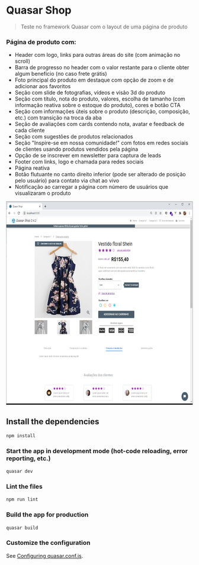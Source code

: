 # Quasar Shop

> Teste no framework Quasar com o layout de uma página de produto

### **Página de produto com:**

- Header com logo, links para outras áreas do site (com animação no scroll)
- Barra de progresso no header com o valor restante para o cliente obter algum benefício (no caso frete grátis)
- Foto principal do produto em destaque com opção de zoom e de adicionar aos favoritos
- Seção com slide de fotografias, vídeos e visão 3d do produto
- Seção com título, nota do produto, valores, escolha de tamanho (com informação reativa sobre o estoque do produto), cores e botão CTA
- Seção com informações úteis sobre o produto (descrição, composição, etc.) com transição na troca da aba
- Seção de avaliações com cards contendo nota, avatar e feedback de cada cliente
- Seção com sugestões de produtos relacionados
- Seção "Inspire-se em nossa comunidade!" com fotos em redes sociais de clientes usando produtos vendidos pela página
- Opção de se inscrever em newsletter para captura de leads
- Footer com links, logo e chamada para redes sociais
- Página reativa
- Botão flutuante no canto direito inferior (pode ser alterado de posição pelo usuário) para contato via chat ao vivo
- Notificação ao carregar a página com número de usuários que visualizaram o produto

<code><img height="550" src="screenshot.png"></code>

## Install the dependencies

```bash
npm install
```

### Start the app in development mode (hot-code reloading, error reporting, etc.)

```bash
quasar dev
```

### Lint the files

```bash
npm run lint
```

### Build the app for production

```bash
quasar build
```

### Customize the configuration

See [Configuring quasar.conf.js](https://quasar.dev/quasar-cli/quasar-conf-js).
